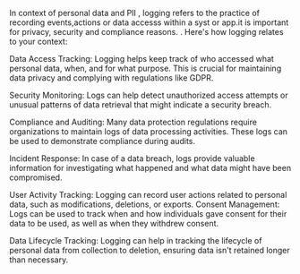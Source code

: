 In context of personal data and PII , logging refers to the practice of recording events,actions or data accesss within a syst or app.it is important for privacy, security and compliance reasons.
. Here's how logging relates to your context:

Data Access Tracking: Logging helps keep track of who accessed what personal data, when, and for what purpose. This is crucial for maintaining data privacy and complying with regulations like GDPR.

Security Monitoring: Logs can help detect unauthorized access attempts or unusual patterns of data retrieval that might indicate a security breach.

Compliance and Auditing: Many data protection regulations require organizations to maintain logs of data processing activities. These logs can be used to demonstrate compliance during audits.

Incident Response: In case of a data breach, logs provide valuable information for investigating what happened and what data might have been compromised.

User Activity Tracking: Logging can record user actions related to personal data, such as modifications, deletions, or exports.
Consent Management: Logs can be used to track when and how individuals gave consent for their data to be used, as well as when they withdrew consent.

Data Lifecycle Tracking: Logging can help in tracking the lifecycle of personal data from collection to deletion, ensuring data isn't retained longer than necessary.
